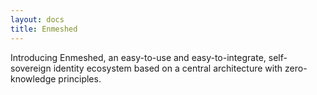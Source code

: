 ```yaml
---
layout: docs
title: Enmeshed
---
```


Introducing Enmeshed, an easy-to-use and easy-to-integrate, self-sovereign identity ecosystem based on a central architecture with zero-knowledge principles.
